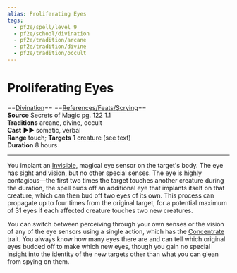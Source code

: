 ```yaml
---
alias: Proliferating Eyes
tags:
  - pf2e/spell/level_9
  - pf2e/school/divination
  - pf2e/tradition/arcane
  - pf2e/tradition/divine
  - pf2e/tradition/occult
---
```


# Proliferating Eyes

==[Divination](Divination.md)== ==[References/Feats/Scrying](References/Feats/Scrying)==  
__Source__ Secrets of Magic pg. 122 1.1  
**Traditions** arcane, divine, occult  
**Cast** ►► somatic, verbal  
**Range** touch; **Targets** 1 creature (see text)  
**Duration** 8 hours

---

You implant an [Invisible](Invisible.md), magical eye sensor on the target's body. The eye has sight and vision, but no other special senses. The eye is highly contagious—the first two times the target touches another creature during the duration, the spell buds off an additional eye that implants itself on that creature, which can then bud off two eyes of its own. This process can propagate up to four times from the original target, for a potential maximum of 31 eyes if each affected creature touches two new creatures.

You can switch between perceiving through your own senses or the vision of any of the eye sensors using a single action, which has the [Concentrate](Concentrate.md) trait. You always know how many eyes there are and can tell which original eyes budded off to make which new eyes, though you gain no special insight into the identity of the new targets other than what you can glean from spying on them.
